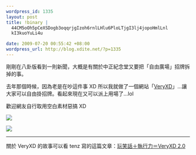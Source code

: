 ```yaml
--- 
wordpress_id: 1335
layout: post
title: !binary |
  44CM5oOh5pCeXSDogb3oqqrjgIzoh6rnlLHlu6PloLTjgI3lj4jopoHmlLnl
  kI3kuoYuLi4u

date: 2009-07-20 00:55:42 +08:00
wordpress_url: http://blog.xdite.net/?p=1335
---
```

剛剛在八卦版看到一則新聞，大概是有關於中正紀念堂又要把「自由廣場」招牌拆掉的事。

去年那個時候，因為老是在吵這件事 XD 所以我就做了一個網站「<a href="http://veryxd.net">VeryXD</a>」...讓大家可以自由掛招牌。看起來現在又可以派上用場了...lol

歡迎網友自行取用空白素材惡搞 XD

<a href="http://g.veryxd.net/gphotos/bbfb900" target=_blank><img src="http://photog.veryxd.net/gphotos/0010/9425/testfor1.gif" border="0"></a>

 <a href="http://g.veryxd.net/gphotos/be167db" target=_blank><img src="http://photog.veryxd.net/gphotos/0010/9394/ac4e32afd16ce7fb98c113639c4b3ade.gif" border="0"></a>

---
關於 VeryXD 的故事可以看 tenz 寫的這篇文章：<a href="http://wp.tenz.net/archives/441">玩笑話＋執行力＝VeryXD 2.0</a>
